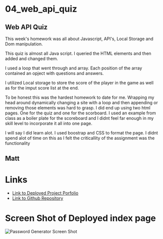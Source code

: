 # 04_web_api_quiz

## Web API Quiz

This week's homework was all about Javascript, API's, Local Storage and Dom manipulation.

This quiz is almost all Java script.  I queried the HTML elements and then added and changed them.

I used a loop that went through and array. Each position of the array contained an opject with questions and answers.

I utilized Local storage to store the score of the player in the game as well as for the imput score list at the end.

To be honest this was the hardest homework to date for me.  Wrapping my head around dynamically changing a site with a loop and then appending or removing those elements was hard to grasp. I did end up using two html pages.  One for the quiz and one for the scorboard.  I used an example from class as a boiler plate for the scoreboard and I didnt feel far enough in my skill level to incorporate it all into one page.


I will say I did learn alot. I used boostrap and CSS to format the page. I didnt spend alot of time on this as I felt the criticallity of the assignment was the functionality



## Matt

# Links

* [Link to Deployed Project Porfolio](http://pewewardy.com/04_web_api_quiz/)
* [Link to Github Repository](https://github.com/mattyparty/04_web_api_quiz)

# Screen Shot of Deployed index page

![Password Generator Screen Shot](https://raw.githubusercontent.com/mattyparty/04_web_api_quiz/main/week4assignment.png)